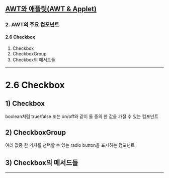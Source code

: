 ## <a href = "../../README.md" target="_blank">AWT와 애플릿(AWT & Applet)</a>

### 2. AWT의 주요 컴포넌트
#### 2.6 Checkbox
1) Checkbox
2) CheckboxGroup
3) Checkbox의 메서드들

---

# 2.6 Checkbox
## 1) Checkbox
boolean처럼 true/false 또는 on/off와 같이 둘 중의 한 값을 가질 수 있는 컴포넌트

## 2) CheckboxGroup
여러 값중 한 가지를 선택할 수 있는 radio button을 표시하는 컴포넌트

## 3) Checkbox의 메서드들


---

